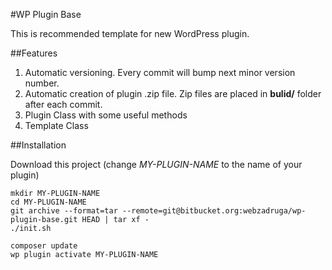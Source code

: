 #WP Plugin Base

This is recommended template for new WordPress plugin.

##Features

1. Automatic versioning. Every commit will bump next minor version number. 
2. Automatic creation of plugin .zip file. Zip files are placed in **bulid/** folder after each commit.
3. Plugin Class with some useful methods
4. Template Class

##Installation

Download this project (change *MY-PLUGIN-NAME* to the name of your plugin)
```
mkdir MY-PLUGIN-NAME
cd MY-PLUGIN-NAME
git archive --format=tar --remote=git@bitbucket.org:webzadruga/wp-plugin-base.git HEAD | tar xf -
./init.sh

composer update
wp plugin activate MY-PLUGIN-NAME
```
